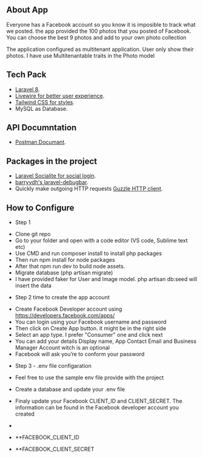 
## About App

Everyone has a Facebook account so you know it is imposible to track what we posted. the app provided the 100 photos that you posted of Facebook. You can choose the best 9 photos and add to your own photo collection

The application configured as multitenant application. User only show their photos. I have use Multitenantable traits in the Photo model 



## Tech Pack

- [Laravel 8](https://laravel.com/docs/8.x).
- [Livewire for better user experience](https://laravel-livewire.com/docs/2.x/quickstart).
- [Tailwind CSS for styles](https://tailwindcss.com/docs).
- MySQL as Database.

## API Documntation 
- [Postman Documant](https://documenter.getpostman.com/view/12479368/UV5WDdo6).


## Packages in the project
- [Laravel Socialite for social login](https://laravel.com/docs/8.x/socialite).
- [barryvdh's laravel-debugbar](https://github.com/barryvdh/laravel-debugbar).
- Quickly make outgoing HTTP requests [ Guzzle HTTP client](https://laravel.com/docs/8.x/http-client).



## How to Configure

- Step 1

* Clone git repo
* Go to your folder and open with a code editor (VS code, Sublime text etc)
* Use CMD and run composer install to install php packages
* Then run npm install for node packages
* After that npm run dev to build node assets. 
* Migrate database (php artisan migrate) 
* I have provided faker for User and Image model. php artisan db:seed will insert the data


- Step 2 time to create the app account

* Create Facebook Developer account using https://developers.facebook.com/apps/
* You can login using your Facebook username and password
* Then click on Create App button. it might be in the right side
* Select an app type. I prefer "Consumer" one and click next
* You can add your details Display name, App Contact Email and Business Manager Account witch is an optional
* Facebook will ask you’re to conform your password


- Step 3 - .env file configaration

- Feel free to use the sample env file provide with the project
- Create a database and update your .env file
- Finaly update your Facebook CLIENT_ID and CLIENT_SECRET. The information can be found in the Facebook developer account you created
- 
- **FACEBOOK_CLIENT_ID
- **FACEBOOK_CLIENT_SECRET

